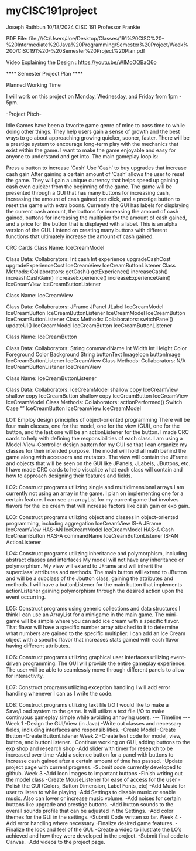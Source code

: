 # myCISC191project

Joseph Rathbun
10/18/2024
CISC 191
Professor Frankie

PDF File: file:///C:/Users/Joe/Desktop/Classes/191%20CISC%20-%20Intermediate%20Java%20Programming/Semester%20Project/Week%200/CISC191%20-%20Semester%20Project%20Plan.pdf

Video Explaining the Design :
https://youtu.be/WIMcOQBaQ6o

**** Semester Project Plan ****

Planned Working Time

I will work on this project on Monday, Wednesday, and Friday from 1pm - 5pm.

-Project Pitch-

Idle Games have been a favorite game genre of mine to pass time to while doing other things. They help users gain a sense of growth and the best ways to go about approaching growing quicker, sooner, faster. There will be a prestige system to encourage long-term play with the mechanics that exist within the game. I want to make the game enjoyable and easy for anyone to understand and get into. The main gameplay loop is:

Press a button to increase ‘Cash’
Use ‘Cash’ to buy upgrades that increase cash gain
After gaining a certain amount of ‘Cash’ allows the user to reset the game. They will gain a unique currency that helps speed up gaining cash even quicker from the beginning of the game.
The game will be presented through a GUI that has many buttons for increasing cash, increasing the amount of cash gained per click, and a prestige button to reset the game with extra boons. 
Currently the GUI has labels for displaying the current cash amount, the buttons for increasing the amount of cash gained, buttons for increasing the multiplier for the amount of cash gained, and a price for the button that is displayed with a label. This is an alpha version of the GUI. I intend on creating many buttons with different functions that ultimately increase the amount of cash gained.

CRC Cards
Class Name: IceCreamModel


Class Data:
Collaborators:
Int cash
Int experience
upgradeCashCost
upgradeExperienceCost
IceCreamView
IceCreamButtonListener
Class Methods:
Collaborators:
getCash()
getExperience()
increaseCash()
increashCashGain()
increaseExperience()
increaseExperienceGain()
IceCreamView
IceCreamButtonListener


Class Name: IceCreamView


Class Data:
Collaborators:
JFrame
JPanel
JLabel
IceCreamModel
IceCreamButton
IceCreamButtonListener
IceCreamModel
IceCreamButton
IceCreamButtonListener
Class Methods:
Collaborators:
switchPanel()
updateUI()
IceCreamModel
IceCreamButton
IceCreamButtonListener



Class Name: IceCreamButton


Class Data:
Collaborators:
String commandName
Int Width
Int Height
Color Foreground
Color Background
String buttonText
ImageIcon buttonImage
IceCreamButtonListener
IceCreamView
Class Methods:
Collaborators:
N/A
IceCreamButtonListener
IceCreamView


Class Name: IceCreamButtonListener


Class Data:
Collaborators:
IceCreamModel shallow copy
IceCreamView shallow copy
IceCreamButton shallow copy
IceCreamButton
IceCreamView
IceCreamModel
Class Methods:
Collaborators:
actionPerformed()
Switch
Case “”
IceCreamButton
IceCreamView
IceCreamModel 

LO1: Employ design principles of object-oriented programming 
There will be four main classes, one for the model, one for the view (GUI), one for the button, and the last one will be an actionListener for the button. I made CRC cards to help with defining the responsibilities of each class. I am using a Model-View-Controller design pattern for my GUI so that I can organize my classes for their intended purpose. The model will hold all math behind the game along with accessors and mutators. The view will contain the JFrame and objects that will be seen on the GUI like JPanels, JLabels, JButtons, etc. I have made CRC cards to help visualize what each class will contain and how to approach designing their features and fields.

LO2: Construct programs utilizing single and multidimensional arrays
I am currently not using an array in the game. I plan on implementing one for a certain feature. I can see an arrayList for my current game that involves flavors for the ice cream that will increase factors like cash gain or exp gain.

LO3: Construct programs utilizing object and classes in object-oriented programming, including aggregation
IceCreamView IS-A JFrame
IceCreamView HAS-AN IceCreamModel
IceCreamModel HAS-A Cash
IceCreamButton HAS-A commandName
IceCreamButtonListener IS-AN ActionListener

LO4: Construct programs utilizing inheritance and polymorphism, including abstract classes and interfaces
My model will not have any inheritance or polymorphism. My view will extend to JFrame and will inherit the superclass’ attributes and methods. The main button will extend to JButton and will be a subclass of the Jbutton class, gaining the attributes and methods. I will have a buttonListener for the main button that implements actionListener gaining polymorphism through the desired action upon the event occurring.

LO5: Construct programs using generic collections and data structures
I think I can use an ArrayList for a minigame in the main game. The mini-game will be simple where you can add ice cream with a specific flavor. That flavor will have a specific number array attached to it to 
determine what numbers are gained to the specific multiplier. I can add an Ice Cream object with a specific flavor that increases stats gained with each flavor having different attributes.

LO6: Construct programs utilizing graphical user interfaces utilizing event-driven programming.
The GUI will provide the entire gameplay experience. The user will be able to seamlessly move through different panels to allow for interactivity.

LO7: Construct programs utilizing exception handling
I will add error handling whenever I can as I write the code.

LO8: Construct programs utilizing text file I/O
I would like to make a Save/Load system to the game. It will utilize a text file I/O to make continuous gameplay simple while avoiding annoying users. 
--- Timeline ---
Week 1
-Design the GUI/View (in Java)
-Write out classes and necessary fields, including interfaces and responsibilities.
-Create Model
-Create Button
-Create ButtonListener
Week 2
-Create test code for model, view, button, and buttonListener.
-Continue working on GUI, adding buttons to the exp shop and research shop
-Add slider with timer for research to be increased over time
-Add a science button for a panel with buttons to increase cash gained after a certain amount of time has passed.
-Update project page with current progress.
-Submit code currently developed to github.
Week 3
-Add Icon Images to important buttons 
-Finish writing out the model class
-Create MouseListener for ease of access for the user
-Polish the GUI (Colors, Button Dimension, Label Fonts, etc)
-Add Music for user to listen to while playing
-Add Settings to disable music or enable music. Also can lower or increase music volume.
-Add noises for certain buttons like upgrade and prestige buttons.
-Add button sounds to the overall sounds profile that can be adjusted in the Settings.
-Add color themes for the GUI in the settings.
-Submit Code written so far.
Week 4
-Add error handling where necessary
-Finalize desired game features.
-Finalize the look and feel of the GUI.
-Create a video to illustrate the LO’s achieved and how they were developed in the project.
-Submit final code to Canvas.
-Add videos to the project page.


	

